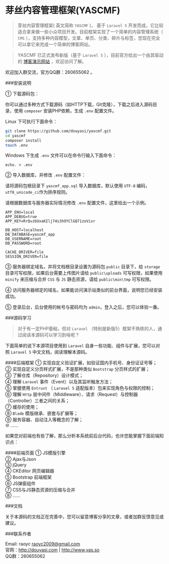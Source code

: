 # 芽丝内容管理框架(YASCMF)


> 芽丝内容管理框架( 英文简称 `YASCMF` )， 基于 `Laravel 5` 开发而成，它比较适合拿来做一些小众项目开发。目前框架实现了一个简单的内容管理系统（ `CMS` ），支持多种内容模型，文章、单页、分类、碎片与标签，您现在完全可以拿它来完成一个简单的博客网站。

> YASCMF 已正式发布新版（基于 `Laravel 5` ），目前官方给出一个由其驱动的 [博客演示网站](http://www.yas.so) ，欢迎访问了解。

欢迎加入群交流，官方QQ群：260655062 。

###安装说明

① 下载源码包：

你可以通过多种方式下载源码（如HTTP下载，Git克隆），下载之后进入源码目录，使用 `composer` 安装PHP依赖，生成 `.env` 配置文件。

Linux 下可执行下面命令：

```bash
git clone https://github.com/douyasi/yascmf.git
cd yascmf
composer install
touch .env
```
Windows 下生成 `.env` 文件可以在命令行输入下面命令：
```
echo. > .env
```

② 导入数据库，并修改 `.env` 配置文件：

请将源码包根目录下 `yascmf_app.sql` 导入数据库，默认使用 `UTF-8` 编码，`utf8_unicode_ci`作为排序规则。

请根据数据库与服务器实际情况修改 `.env` 配置文件，这里给出一个示例。
```
APP_ENV=local
APP_DEBUG=true
APP_KEY=RrQvzbUxaKIlj74s3hOYClGQ71zoVixr

DB_HOST=localhost
DB_DATABASE=yascmf_app
DB_USERNAME=root
DB_PASSWORD=root

CACHE_DRIVER=file
SESSION_DRIVER=file
```
③ 服务器绑定域名，并将文档根目录设置为源码包 `public` 目录下，给 `storage` 目录可写权限，如果后台需要上传图片请给 `public\uploads` 可写权限，如果使用 `minify` 来压缩与合并 `CSS` 与 `JS` 静态资源，请给 `public\min\tmp` 可写权限。

④ 访问服务器绑定的域名，如果能访问演示站类似的前台界面，说明您已经安装成功。

⑤ 登录后台，后台使用的帐号与密码均为 `admin`，登入之后，您可以体验一番。

###源码学习

>    对于有一定PHP基础，但对 `Laravel` （特别是新版5）框架不熟练的人，通过阅读本源码可以学习到啥呢？

下面简单的说下本源项目使用到 `Laravel` 自身一些功能、组件与扩展，您可以对照 `Laravel 5` 中文文档，阅读理解本源码。

####后端框架
① 实现自定义验证扩展，如验证国内手机号、身份证证号等；  
② 实现自定义分页样式扩展，不是那种类似 `Bootstrap` 分页样式的扩展；  
③ 了解仓库（Repository）设计模式；  
④ 理解 `Laravel` 事件（Event）以及其监听触发方法；  
⑤ 掌握使用 `Entrust` （ `Laravel 5` 适配版本）包来实现角色与权限的控制；  
⑥ 理解 `Http` 层中间件（Middleware）、请求（Request）与控制器（Controller）三者之间的关系；  
⑦ 缓存的使用；  
⑧ `Blade` 模版继承、嵌套与扩展等；  
⑨ 服务容器、自动注入等概念的了解；  
⑩ ......

如果您对前端也有些了解，那么分析本系统前后台代码，也许您能掌握下面前端知识点：

####前端页面
① JS模版引擎  
② Ajax与Json  
③ jQuery  
④ CKEditor 网页编辑器      
⑤ Bootstrap 前端框架  
⑥ JS弹窗组件  
⑦ CSS与JS静态资源的压缩与合并  
⑧ ......

###文档

关于本源码的文档正在完善中，您可以留意博客分享的文章，或者加群反馈意见或建议。

###联系作者

Email: raoyc <raoyc2009@gmail.com>  
官网：http://douyasi.com | http://www.yas.so  
QQ群：260655062